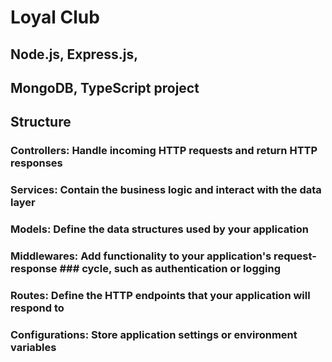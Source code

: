 # Loyal Club

## Node.js, Express.js,

## MongoDB, TypeScript project

## Structure

### Controllers: Handle incoming HTTP requests and return HTTP responses

### Services: Contain the business logic and interact with the data layer

### Models: Define the data structures used by your application

### Middlewares: Add functionality to your application's request-response ### cycle, such as authentication or logging

### Routes: Define the HTTP endpoints that your application will respond to

### Configurations: Store application settings or environment variables
